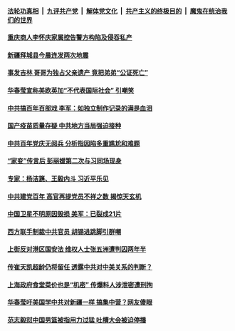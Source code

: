 

####  [法轮功真相](../../../../basic/blob/master/README.md?t=03241501) &nbsp;|&nbsp; [九评共产党](../../../../9ping.md/blob/master/README.md?t=03241501) &nbsp;|&nbsp; [解体党文化](../../../../jtdwh.md/blob/master/README.md?t=03241501)  &nbsp;|&nbsp; [共产主义的终极目的](../../../../gczydzjmd.md/blob/master/README.md?t=03241501) &nbsp;|&nbsp; [魔鬼在统治我们的世界](../../../../mgztzwmdsj.md/blob/master/README.md?t=03241501) 

#### [重庆商人李怀庆家属控告警方构陷及侵吞私产](../pages/soh5/487544.md?t=03241501) 
#### [新疆拜城县今晨连发两次地震](../pages/soh5/487535.md?t=03241501) 
#### [事发吉林 哥哥为独占父亲遗产 竟把弟弟“公证死亡”](../pages/soh5/487517.md?t=03241501) 
#### [华春莹宣称美欧英加“不代表国际社会” 引嘲笑](../pages/soh5/487499.md?t=03241501) 
#### [中共搞百年百部戏 李军：如独立制作记录的满是血泪](../pages/soh5/487481.md?t=03241501) 
#### [国产疫苗质量存疑 中共地方当局强迫接种](../pages/soh5/487466.md?t=03241501) 
#### [中共百年党庆无阅兵 分析指因陷多重尴尬和难题](../pages/soh5/487442.md?t=03241501) 
#### [“家变”传言后 彭丽媛第二次与习同场现身](../pages/soh5/487418.md?t=03241501) 
#### [专家：杨洁篪、王毅内斗 习近平乐见](../pages/soh5/487406.md?t=03241501) 
#### [中共建党百年 高官再提党员不祥之数 揭惊天玄机](../pages/soh5/487391.md?t=03241501) 
#### [中国卫星不明原因毁损 美军：已裂成21片](../pages/soh5/487361.md?t=03241501) 
#### [西方联手制裁中共官员 胡锡进跳脚引群嘲](../pages/soh5/487256.md?t=03241501) 
#### [上街反对港区国安法 维权人士张五洲遭判囚两年半 ](../pages/soh5/487184.md?t=03241501) 
#### [传崔天凯超龄仍将留任 透露中共对中美关系的判断？](../pages/soh5/487232.md?t=03241501) 
#### [上海政府食堂菜价也是“机密” 传爆料人涉泄密遭刑拘](../pages/soh5/487199.md?t=03241501) 
#### [华春莹吁美国学中共对新疆一样 搞集中营？网友傻眼](../pages/soh5/487172.md?t=03241501) 
#### [范志毅怼中国男篮被指用力过猛 吐槽大会被迫停播](../pages/soh5/487166.md?t=03241501) 
